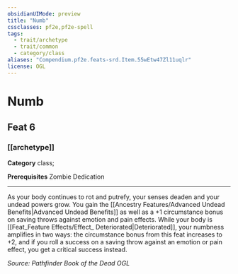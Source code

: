 ```yaml
---
obsidianUIMode: preview
title: "Numb"
cssclasses: pf2e,pf2e-spell
tags:
  - trait/archetype
  - trait/common
  - category/class
aliases: "Compendium.pf2e.feats-srd.Item.55wEtw47Zl11uqlr"
license: OGL
---
```

# Numb
## Feat 6
### [[archetype]]

**Category** class; 



**Prerequisites** Zombie Dedication
* * *
As your body continues to rot and putrefy, your senses deaden and your undead powers grow. You gain the [[Ancestry Features/Advanced Undead Benefits|Advanced Undead Benefits]] as well as a +1 circumstance bonus on saving throws against emotion and pain effects. While your body is [[Feat_Feature Effects/Effect_ Deteriorated|Deteriorated]], your numbness amplifies in two ways: the circumstance bonus from this feat increases to +2, and if you roll a success on a saving throw against an emotion or pain effect, you get a critical success instead.

*Source: Pathfinder Book of the Dead*
*OGL*